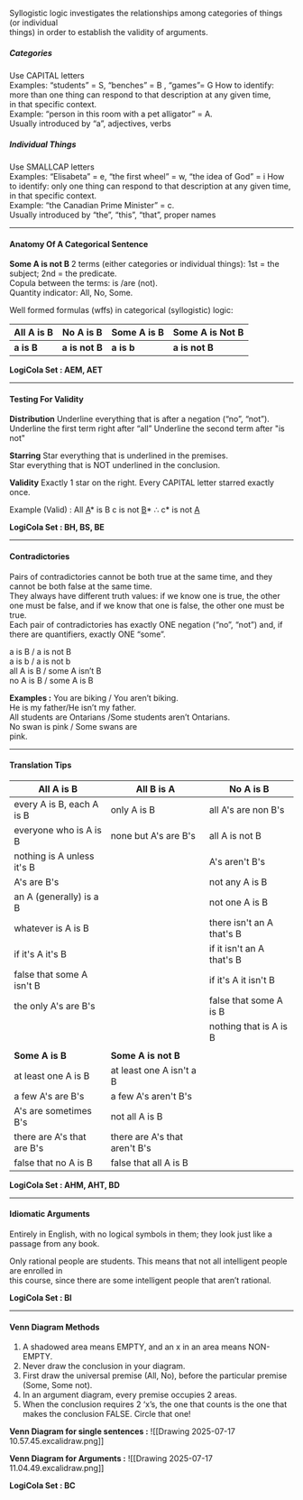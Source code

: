 Syllogistic logic investigates the relationships among categories of things (or individual  
things) in order to establish the validity of arguments.

##### Categories
Use CAPITAL letters  
Examples: “students” = S, “benches” = B , “games”= G
How to identify: more than one thing can respond to that description at any given time,  
in that specific context.  
Example: “person in this room with a pet alligator” = A.  
Usually introduced by “a”, adjectives, verbs

##### Individual Things
Use SMALLCAP letters  
Examples: “Elisabeta” = e, “the first wheel” = w, “the idea of God” = i
How to identify: only one thing can respond to that description at any given time,  
in that specific context.  
Example: “the Canadian Prime Minister” = c.  
Usually introduced by “the”, “this”, “that”, proper names


---
#### Anatomy Of A Categorical Sentence

**Some A is not B**
2 terms (either categories or individual things): 1st = the  
subject; 2nd = the predicate.  
Copula between the terms: is /are (not).  
Quantity indicator: All, No, Some. 

Well formed formulas (wffs) in categorical (syllogistic) logic:

| **All A is B** | **No A is B**  | **Some A is B** | **Some A is Not B** |
| ---------- | ---------- | ----------- | --------------- |
| **a is B**     | **a is not B** | **a is b**      | **a is not B**      |
**LogiCola Set : AEM, AET**

---
#### Testing For Validity

**Distribution**
Underline everything that is after a negation (“no”, “not”).  
Underline the first term right after “all”
Underline the second term after "is not"

**Starring**
Star everything that is underlined in the premises.  
Star everything that is NOT underlined in the conclusion.

**Validity**
Exactly 1 star on the right.
Every CAPITAL letter starred exactly once.

Example (Valid) :
	All <u>A</u>* is B
	c is not <u>B</u>*
	∴ c* is not <u>A</u>

**LogiCola Set : BH, BS, BE**

---
#### Contradictories

Pairs of contradictories cannot be both true at the same time, and they cannot be both false at the same time.  
They always have different truth values: if we know one is true, the other one must be false, and if we know that one is false, the other one must be true.  
Each pair of contradictories has exactly ONE negation (“no”, “not”) and, if there are quantifiers, exactly ONE “some”.

a is B / a is not B  
a is b / a is not b  
all A is B / some A isn’t B  
no A is B / some A is B

**Examples :**
You are biking / You aren’t biking.  
He is my father/He isn’t my father.  
All students are Ontarians /Some students aren’t Ontarians.  
No swan is pink / Some swans are  
pink.



---
#### Translation Tips

| All A is B                 | All B is A                    | No A is B                 |
| -------------------------- | ----------------------------- | ------------------------- |
| every A is B, each A is B  | only A is B                   | all A's are non B's       |
| everyone who is A is B     | none but A's are B's          | all A is not B            |
| nothing is A unless it's B |                               | A's aren't B's            |
| A's are B's                |                               | not any A is B            |
| an A (generally) is a B    |                               | not one A is B            |
| whatever is A is B         |                               | there isn't an A that's B |
| if it's A it's B           |                               | if it isn't an A that's B |
| false that some A isn't B  |                               | if it's A it isn't B      |
| the only A's are B's       |                               | false that some A is B    |
|                            |                               | nothing that is A is B    |
|                            |                               |                           |
| **Some A is B**            | **Some A is not B**           |                           |
| at least one A is B        | at least one A isn't a B      |                           |
| a few A's are B's          | a few A's aren't B's          |                           |
| A's are sometimes B's      | not all A is B                |                           |
| there are A's that are B's | there are A's that aren't B's |                           |
| false that no A is B       | false that all A is B         |                           |
**LogiCola Set : AHM, AHT, BD**


---
#### Idiomatic Arguments

Entirely in English, with no logical symbols in them; they look just like a passage from any book.

Only rational people are students. This means that not all intelligent people are enrolled in  
this course, since there are some intelligent people that aren’t rational.

**LogiCola Set : BI**

---
#### Venn Diagram Methods

1. A shadowed area means EMPTY, and an x in an area means NON-EMPTY.  
2. Never draw the conclusion in your diagram.  
3. First draw the universal premise (All, No), before the particular premise (Some, Some not).  
4. In an argument diagram, every premise occupies 2 areas.  
5. When the conclusion requires 2 ‘x’s, the one that counts is the one that makes the conclusion FALSE. Circle that one!


**Venn Diagram for single sentences :**
![[Drawing 2025-07-17 10.57.45.excalidraw.png]]


**Venn Diagram for Arguments :**
![[Drawing 2025-07-17 11.04.49.excalidraw.png]]

**LogiCola Set : BC**
